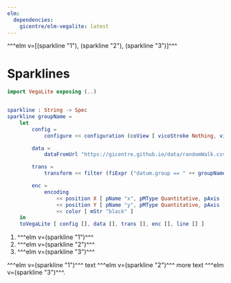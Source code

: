 ```yaml
---
elm:
  dependencies:
    gicentre/elm-vegalite: latest
---
```


^^^elm v=[(sparkline "1"), (sparkline "2"), (sparkline "3")]^^^

# Sparklines

```elm {l=hidden}
import VegaLite exposing (..)


sparkline : String -> Spec
sparkline groupName =
    let
        config =
            configure << configuration (coView [ vicoStroke Nothing, vicoHeight 15, vicoWidth 80 ])

        data =
            dataFromUrl "https://gicentre.github.io/data/randomWalk.csv"

        trans =
            transform << filter (fiExpr ("datum.group == " ++ groupName))

        enc =
            encoding
                << position X [ pName "x", pMType Quantitative, pAxis [] ]
                << position Y [ pName "y", pMType Quantitative, pAxis [], pScale [ scZero False ] ]
                << color [ mStr "black" ]
    in
    toVegaLite [ config [], data [], trans [], enc [], line [] ]
```

1.  ^^^elm v=(sparkline "1")^^^
2.  ^^^elm v=(sparkline "2")^^^
3.  ^^^elm v=(sparkline "3")^^^

^^^elm v=(sparkline "1")^^^ text ^^^elm v=(sparkline "2")^^^ more text ^^^elm v=(sparkline "3")^^^.
